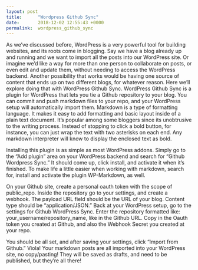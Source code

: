 ```yaml
---
layout: post
title:      "Wordpress Github Sync"
date:       2018-12-02 12:55:43 +0000
permalink:  wordpress_github_sync
---
```



As we’ve discussed before, WordPress is a very powerful tool for building websites, and its roots come in blogging. Say we have a blog already up and running and we want to import all the posts into our WordPress site. Or imagine we’d like a way for more than one person to collaborate on posts, or even edit and update them, without needing to access the WordPress backend. Another possibility that works would be having one source of content that ends up on two different blogs, for whatever reason. Here we’ll explore doing that with WordPress Github Sync.
WordPress Github Sync is a plugin for WordPress that lets you tie a Github repository to your blog. You can commit and push markdown files to your repo, and your WordPress setup will automatically import them. Markdown is a type of formatting language. It makes it easy to add formatting and basic layout inside of a plain text document. It’s popular among some bloggers since its unobtrusive to the writing process. Instead of stopping to click a bold button, for instance, you can just wrap the text with two asterisks on each end. Any markdown interpreter will know to display the enclosed text as bold.

Installing this plugin is as simple as most WordPress addons. Simply go to the “Add plugin” area on your WordPress backend and search for “Github Wordpress Sync.” It should come up, click install, and activate it when it’s finished. To make life a little easier when working with markdown, search for, install and activate the plugin WP-Markdown, as well. 

On your Github site, create a personal oauth token with the scope of public_repo. Inside the repository go to your settings, and create a webhook. The payload URL field should be the URL of your blog. Content type should be “application/JSON.” Back at your WordPress setup, go to the settings for Github WordPress Sync. Enter the repository formatted like: your_username/repository_name, like in the Github URL. Copy in the Oauth token you created at Github, and also the Webhook Secret you created at your repo. 

You should be all set, and after saving your settings, click “Import from Github.” Viola! Your markdown posts are all imported into your WordPress site, no copy/pasting! They will be saved as drafts, and need to be published, but they’re all there!
